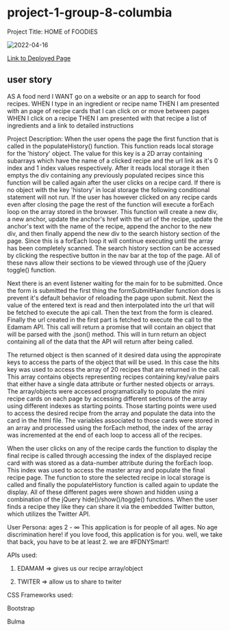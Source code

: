 # project-1-group-8-columbia

Project Title:
HOME of FOODIES


![2022-04-16](https://user-images.githubusercontent.com/74988217/163678184-765b0a1b-370a-4f73-b823-d0e64185d4a6.png)


[Link to Deployed Page](https://jpmare29.github.io/project-1-group-8-columbia/)

## user story

AS A food nerd
I WANT go on a website or an app to search for food recipes.
WHEN I type in an ingredient or recipe name
THEN I am presented with an page of recipe cards that I can click on 
or move between pages
WHEN I click on a recipe
THEN I am presented with that recipe a list of ingredients
and a link to detailed instructions

Project Description:
When the user opens the page the first function that is called in the 
populateHistory() function. This function reads local storage for the 'history'
object. The value for this key is a 2D array containing subarrays which have the
name of a clicked recipe and the url link as it's 0 index and
1 index values respectively. After it reads local storage it then emptys the div
containing any previously populated recipes since this function will be called
again after the user clicks on a recipe card.
If there is no object with the key 'history' in local storage the following
conditional statement will not run. If the user has however clicked
on any recipe cards even after closing the page the rest of the function
will execute a forEach loop on the array stored in the browser.
This function will create a new div, a new anchor, update the anchor's href with the url
of the recipe, update the anchor's text with the name of the recipe,
append the anchor to the new div, and then finally append the new div to the
search history section of the page. Since this is a forEach loop it will continue
executing until the array has been completely scanned. The search history section
can be accessed by clicking the respective button in the nav bar at the top
of the page. All of these navs allow their sections to be viewed through use
of the jQuery toggle() function.

Next there is an event listener waiting for the main for to be submitted.
Once the form is submitted the first thing the formSubmitHandler function
does is prevent it's default behavior of reloading the page upon submit.
Next the value of the entered text is read and then interpolated into the 
url that will be fetched to execute the api call. Then the text from the form 
is cleared. Finally the url created in the first part is fetched to execute the 
call to the Edamam API. This call will return a promise that will contain an object
that will be parsed with the .json() method. This will in turn return an object
containing all of the data that the API will return after being called.

The returned object is then scanned of it desired data using the appropirate keys
to access the parts of the object that will be used. In this case the hits key 
was used to access the array of 20 recipes that are returned in the call.
This array contains objects representing recipes containing key/value pairs
that either have a single data attribute or further nested objects or arrays.
The array/objects were accessed programatically to populate the mini recipe cards
on each page by accessing different sections of the array using different indexes
as starting points. Those starting points were used to access the desired recipe
from the array and populate the data into the card in the html file.
The variables associated to those cards were stored in an array and processed
using the forEach method, the index of the array was incremented at the end
of each loop to access all of the recipes.

When the user clicks on any of the recipe cards the function to display
the final recipe is called through accessing the index
of the displayed recipe card with was stored as a data-number attribute
during the forEach loop. This index was used to access the master array
and populate the final recipe page. The function to store the selected recipe
in local storage is called and finally the populateHistory function 
is called again to update the display. All of these different pages
were shown and hidden using a combination of the jQuery hide()/show()/toggle()
functions. When the user finds a recipe they like they can share it via the embedded
Twitter button, which utilizes the Twitter API.

User Persona:
ages 2 - ∞
This application is for people of all ages.
No age discrimination here! if you love food, this application is for you.
well, we take that back, you have to be at least 2. we are #FDNYSmart!

APIs used:

1. EDAMAM => gives us our recipe array/object

2. TWITER => allow us to share to twiter

CSS Frameworks used:

Bootstrap

Bulma
